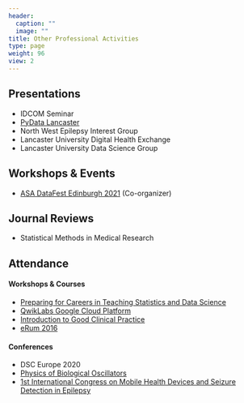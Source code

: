 ```yaml
---
header:
  caption: ""
  image: ""
title: Other Professional Activities
type: page
weight: 96
view: 2
---
```


## Presentations

- IDCOM Seminar 
- [PyData Lancaster](https://docs.google.com/presentation/d/1BtDshF2KpQn91ir9siYCXHuP2lGK8LrTlfoajt4IaLY/edit?usp=sharing)
- North West Epilepsy Interest Group
- Lancaster University Digital Health Exchange
- Lancaster University Data Science Group

## Workshops & Events

- [ASA DataFest Edinburgh 2021](https://datafest-edi.github.io/web/) (Co-organizer)

## Journal Reviews

- Statistical Methods in Medical Research

## Attendance

#### Workshops & Courses		

- [Preparing for Careers in Teaching Statistics and Data Science](https://preparingtoteach.org/)
- [QwikLabs Google Cloud Platform](https://www.qwiklabs.com/)
- [Introduction to Good Clinical Practice](https://www.nihr.ac.uk/health-and-care-professionals/learning-and-support/good-clinical-practice.htm)
- [eRum 2016](https://erum.io/)

#### Conferences		

- DSC Europe 2020
- [Physics of Biological Oscillators](http://www.research.lancs.ac.uk/portal/en/publications/physics-of-biological-oscillators(151799d3-ceb8-49f0-9f04-48b561d34c09).html)
- [1st International Congress on Mobile Health Devices and Seizure Detection in Epilepsy](https://www.ilae.org/congresses/1st-international-congress-on-mobile-health-devices-and-seizure-detection-in-epilepsy)
